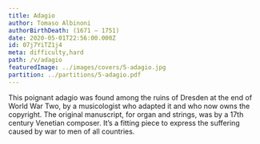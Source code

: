 ```yaml
---
title: Adagio
author: Tomaso Albinoni
authorBirthDeath: (1671 – 1751)
date: 2020-05-01T22:56:00.000Z
id: 07j7YiTZ1j4
meta: difficulty,hard
path: /v/adagio
featuredImage: ../images/covers/5-adagio.jpg
partition: ../partitions/5-adagio.pdf
---
```

This poignant adagio was found among the ruins of Dresden at the end of World War Two, by a musicologist who adapted it and who now owns the copyright. The original manuscript, for organ and strings, was by a 17th century Venetian composer. It’s a fitting piece to express the suffering caused by war to men of all countries.